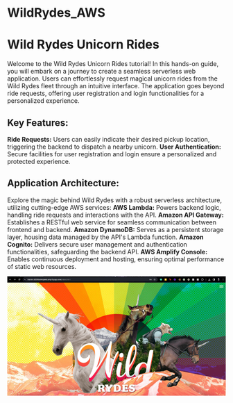 # WildRydes_AWS

# Wild Rydes Unicorn Rides

Welcome to the Wild Rydes Unicorn Rides tutorial! In this hands-on guide, you will embark on a journey to create a seamless serverless web application. Users can effortlessly request magical unicorn rides from the Wild Rydes fleet through an intuitive interface. The application goes beyond ride requests, offering user registration and login functionalities for a personalized experience.

## Key Features:
 **Ride Requests:** Users can easily indicate their desired pickup location, triggering the backend to dispatch a nearby unicorn.
**User Authentication:** Secure facilities for user registration and login ensure a personalized and protected experience.

## Application Architecture:
Explore the magic behind Wild Rydes with a robust serverless architecture, utilizing cutting-edge AWS services:
**AWS Lambda:** Powers backend logic, handling ride requests and interactions with the API.
**Amazon API Gateway:** Establishes a RESTful web service for seamless communication between frontend and backend.
**Amazon DynamoDB:** Serves as a persistent storage layer, housing data managed by the API's Lambda function.
**Amazon Cognito:** Delivers secure user management and authentication functionalities, safeguarding the backend API.
**AWS Amplify Console:** Enables continuous deployment and hosting, ensuring optimal performance of static web resources.

![Welcome Page](Artifacts/Welcome1.png)
